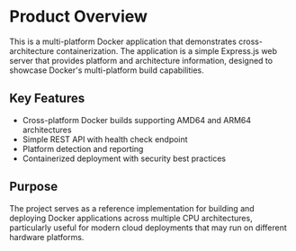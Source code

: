 # Product Overview

This is a multi-platform Docker application that demonstrates cross-architecture containerization. The application is a simple Express.js web server that provides platform and architecture information, designed to showcase Docker's multi-platform build capabilities.

## Key Features
- Cross-platform Docker builds supporting AMD64 and ARM64 architectures
- Simple REST API with health check endpoint
- Platform detection and reporting
- Containerized deployment with security best practices

## Purpose
The project serves as a reference implementation for building and deploying Docker applications across multiple CPU architectures, particularly useful for modern cloud deployments that may run on different hardware platforms.